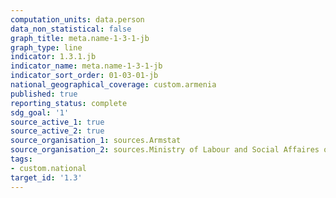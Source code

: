 ```yaml
---
computation_units: data.person
data_non_statistical: false
graph_title: meta.name-1-3-1-jb
graph_type: line
indicator: 1.3.1.jb
indicator_name: meta.name-1-3-1-jb
indicator_sort_order: 01-03-01-jb
national_geographical_coverage: custom.armenia
published: true
reporting_status: complete
sdg_goal: '1'
source_active_1: true
source_active_2: true
source_organisation_1: sources.Armstat
source_organisation_2: sources.Ministry of Labour and Social Affaires of RA
tags:
- custom.national
target_id: '1.3'
---
```

